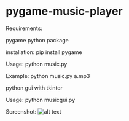 # pygame-music-player


Requirements: 


pygame python package 


installation:
pip install pygame


Usage:
python music.py <music file with etention> 


Example:
  python music.py a.mp3 


python gui with tkinter

Usage:
  python musicgui.py 

Screenshot:
![alt text](https://raw.githubusercontent.com/manojpawarsj12/poithun/master/pymusicplayer/Screenshot%20(10).png)
